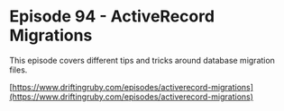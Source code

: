 # Episode 94 - ActiveRecord Migrations

This episode covers different tips and tricks around database migration files.

[https://www.driftingruby.com/episodes/activerecord-migrations](https://www.driftingruby.com/episodes/activerecord-migrations)
